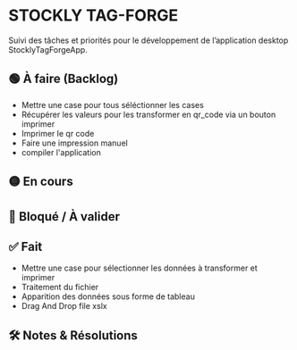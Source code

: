 # STOCKLY TAG-FORGE

Suivi des tâches et priorités pour le développement de l’application desktop StocklyTagForgeApp.

## 🟢 À faire (Backlog)



- Mettre une case pour tous séléctionner les cases
- Récupérer les valeurs pour les transformer en qr_code via un bouton imprimer
- Imprimer le qr code
- Faire une impression manuel 
- compiler l'application

## 🟡 En cours



## 🔴 Bloqué / À valider


## ✅ Fait
- Mettre une case pour sélectionner les données à transformer et imprimer
- Traitement du fichier
- Apparition des données sous forme de tableau
- Drag And Drop file xslx


## 🛠️ Notes & Résolutions
